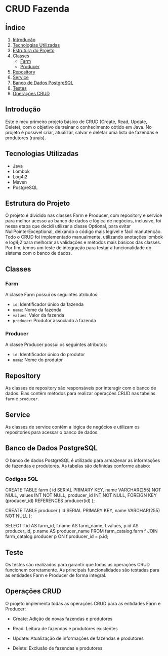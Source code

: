 # CRUD Fazenda

## Índice
1. [Introdução](#introdução)
2. [Tecnologias Utilizadas](#tecnologias-utilizadas)
3. [Estrutura do Projeto](#estrutura-do-projeto)
4. [Classes](#classes)
    - [Farm](#farm)
    - [Producer](#producer)
5. [Repository](#repository)
6. [Service](#service)
7. [Banco de Dados PostgreSQL](#banco-de-dados-postgresql)
8. [Testes](#testes)
9. [Operações CRUD](#operações-crud)

## Introdução
Este é meu primeiro projeto básico de CRUD (Create, Read, Update, Delete), com o objetivo de treinar o conhecimento obtido em Java. No projeto é possível criar, atualizar, salvar e deletar uma lista de fazendas e produtores (rurais).

## Tecnologias Utilizadas
- Java
- Lombok
- Log4j2
- Maven
- PostgreSQL

## Estrutura do Projeto
O projeto é dividido nas classes Farm e Producer, com repository e service para melhor acesso ao banco de dados e lógica de negócios, inclusive, foi nessa etapa que decidi utilizar a classe Optional, para evitar NullPointerExceptional, deixando o código mais legível e fácil manutenção. 
Todo o CRUD foi implementado manualmente, utilizando anotações lombok e log4j2 para melhorar as validações e métodos mais básicos das classes. 
Por fim, temos um teste de integração para testar a funcionalidade do sistema com o banco de dados.

## Classes

### Farm
A classe Farm possui os seguintes atributos:
- `id`: Identificador único da fazenda
- `name`: Nome da fazenda
- `values`: Valor da fazenda
- `producer`: Produtor associado à fazenda

### Producer
A classe Producer possui os seguintes atributos:
- `id`: Identificador único do produtor
- `name`: Nome do produtor

## Repository
As classes de repository são responsáveis por interagir com o banco de dados. Elas contêm métodos para realizar operações CRUD nas tabelas `farm` e `producer`.

## Service
As classes de service contêm a lógica de negócios e utilizam os repositories para acessar o banco de dados. 

## Banco de Dados PostgreSQL
O banco de dados PostgreSQL é utilizado para armazenar as informações de fazendas e produtores. As tabelas são definidas conforme abaixo:

### Códigos SQL

CREATE TABLE farm (
    id SERIAL PRIMARY KEY,
    name VARCHAR(255) NOT NULL,
    values INT NOT NULL,
    producer_id INT NOT NULL,
    FOREIGN KEY (producer_id) REFERENCES producer(id)
);


CREATE TABLE producer (
    id SERIAL PRIMARY KEY,
    name VARCHAR(255) NOT NULL
);

SELECT f.id AS farm_id, f.name AS farm_name, f.values, p.id AS producer_id, p.name AS producer_name
FROM farm_catalog.farm f
JOIN farm_catalog.producer p ON f.producer_id = p.id;

## Teste
Os testes são realizados para garantir que todas as operações CRUD funcionem corretamente. As principais funcionalidades são testadas para as entidades Farm e Producer de forma integral.

## Operações CRUD
O projeto implementa todas as operações CRUD para as entidades Farm e Producer:

- Create: Adição de novas fazendas e produtores

- Read: Leitura de fazendas e produtores existentes

- Update: Atualização de informações de fazendas e produtores

- Delete: Exclusão de fazendas e produtores
